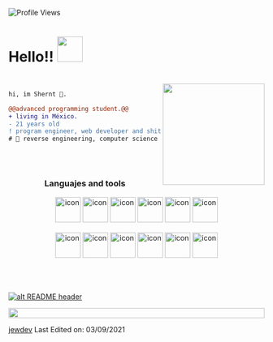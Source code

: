 ![Profile Views](https://komarev.com/ghpvc/?username=kajalkumari23)
 
# Hello!! <img src="https://media.giphy.com/media/hVa6t0WpoDOk7Pxb7l/giphy.gif" width="50">
<br/>

<img align="right" height="200" src="https://media.giphy.com/media/CrFLL3CnRpw5ddlBMm/giphy.gif"/>

```diff
hi, im Shernt 🔮.

@@advanced programming student.@@
+ living in México.
- 21 years old
! program engineer, web developer and shitposter
# 📖 reverse engineering, computer science
```
<br>

#

<h3 align="center">Languajes and tools</h3>
<div align="center">
  <img src="https://techstack-generator.vercel.app/java-icon.svg" alt="icon" width="50" height="50" />
  <img src="https://techstack-generator.vercel.app/python-icon.svg" alt="icon" width="50" height="50" />
  <img src="https://techstack-generator.vercel.app/ts-icon.svg" alt="icon" width="50" height="50" />
  <img src="https://techstack-generator.vercel.app/js-icon.svg" alt="icon"width="50" height="50" />
  <img src="https://techstack-generator.vercel.app/react-icon.svg" alt="icon" width="50" height="50" />
 <img src="https://techstack-generator.vercel.app/mysql-icon.svg" alt="icon" width="50" height="50" />
</div>

<br>

<div align="center">
  <img src="https://techstack-generator.vercel.app/docker-icon.svg" alt="icon" width="50" height="50" />
  <img src="https://techstack-generator.vercel.app/aws-icon.svg" alt="icon" width="50" height="50" />
  <img src="https://techstack-generator.vercel.app/github-icon.svg" alt="icon" width="50" height="50" />
  <img src="https://techstack-generator.vercel.app/prettier-icon.svg" alt="icon" width="50" height="50" />
  <img src="https://techstack-generator.vercel.app/restapi-icon.svg" alt="icon" width="50" height="50" />
  <img src="https://techstack-generator.vercel.app/graphql-icon.svg" alt="icon" width="50" height="50" />
</div>

<br>
<br>
<br>

<a href="https://drive.google.com/uc?export=download&id=15B9sVQpIXlQ2JeYOm9V5SNiLHiInW9tU" target="_blank" rel="download org image">![alt README header](https://github.com/zmcx16/zmcx16/blob/master/images/kanban1-demo.jpg?raw=true)</a>

<img src="https://i.imgur.com/dBaSKWF.gif" height="20" width="100%">

[jewdev](https://github.com/jewdev)
Last Edited on: 03/09/2021
